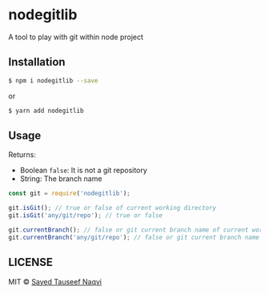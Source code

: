 # nodegitlib

A tool to play with git within node project

## Installation

```sh
$ npm i nodegitlib --save
```
or
```sh
$ yarn add nodegitlib
```

## Usage

Returns:
- Boolean `false`: It is not a git repository
- String: The branch name

```js
const git = require('nodegitlib');

git.isGit(); // true or false of current working directory
git.isGit('any/git/repo'); // true or false

git.currentBranch(); // false or git current branch name of current working directory
git.currentBranch('any/git/repo'); // false or git current branch name
```

## LICENSE

MIT © [Sayed Tauseef Naqvi](https://github.com/sthnaqvi)